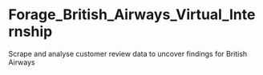 # Forage_British_Airways_Virtual_Internship
Scrape and analyse customer review data to uncover findings for British Airways
